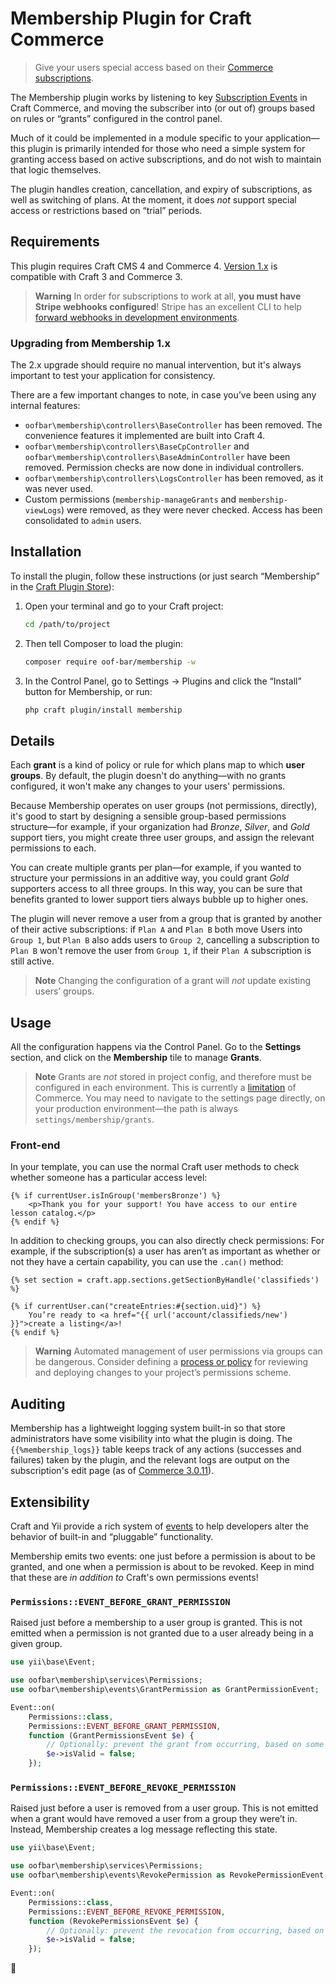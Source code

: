 # Membership Plugin for Craft Commerce

> Give your users special access based on their [Commerce subscriptions](https://docs.craftcms.com/commerce/v4/subscriptions.html).

The Membership plugin works by listening to key [Subscription Events](https://docs.craftcms.com/commerce/v4/events.html#subscription-events) in Craft Commerce, and moving the subscriber into (or out of) groups based on rules or “grants” configured in the control panel.

Much of it could be implemented in a module specific to your application—this plugin is primarily intended for those who need a simple system for granting access based on active subscriptions, and do not wish to maintain that logic themselves.

The plugin handles creation, cancellation, and expiry of subscriptions, as well as switching of plans. At the moment, it does _not_ support special access or restrictions based on “trial” periods.

## Requirements

This plugin requires Craft CMS 4 and Commerce 4. [Version 1.x](https://github.com/oof-bar/craft-membership/tree/v1) is compatible with Craft 3 and Commerce 3.

> **Warning**
> In order for subscriptions to work at all, **you must have Stripe webhooks configured**! Stripe has an excellent CLI to help [forward webhooks in development environments](https://stripe.com/docs/webhooks/test).

### Upgrading from Membership 1.x

The 2.x upgrade should require no manual intervention, but it's always important to test your application for consistency.

There are a few important changes to note, in case you’ve been using any internal features:

- `oofbar\membership\controllers\BaseController` has been removed. The convenience features it implemented are built into Craft 4.
- `oofbar\membership\controllers\BaseCpController` and `oofbar\membership\controllers\BaseAdminController` have been removed. Permission checks are now done in individual controllers.
- `oofbar\membership\controllers\LogsController` has been removed, as it was never used.
- Custom permissions (`membership-manageGrants` and `membership-viewLogs`) were removed, as they were never checked. Access has been consolidated to `admin` users.

## Installation

To install the plugin, follow these instructions (or just search “Membership” in the [Craft Plugin Store](#)):

1. Open your terminal and go to your Craft project:

    ```bash
    cd /path/to/project
    ```

2. Then tell Composer to load the plugin:

    ```bash
    composer require oof-bar/membership -w
    ```

3. In the Control Panel, go to Settings &rarr; Plugins and click the “Install” button for Membership, or run:

    ```bash
    php craft plugin/install membership
    ```

## Details

Each **grant** is a kind of policy or rule for which plans map to which **user groups**. By default, the plugin doesn't do anything—with no grants configured, it won't make any changes to your users' permissions.

Because Membership operates on user groups (not permissions, directly), it's good to start by designing a sensible group-based permissions structure—for example, if your organization had _Bronze_, _Silver_, and _Gold_ support tiers, you might create three user groups, and assign the relevant permissions to each.

You can create multiple grants per plan—for example, if you wanted to structure your permissions in an additive way, you could grant _Gold_ supporters access to all three groups. In this way, you can be sure that benefits granted to lower support tiers always bubble up to higher ones.

The plugin will never remove a user from a group that is granted by another of their active subscriptions: if `Plan A` and `Plan B` both move Users into `Group 1`, but `Plan B` also adds users to `Group 2`, cancelling a subscription to `Plan B` won't remove the user from `Group 1`, if their `Plan A` subscription is still active.

> **Note**
> Changing the configuration of a grant will _not_ update existing users’ groups.

## Usage

All the configuration happens via the Control Panel. Go to the **Settings** section, and click on the **Membership** tile to manage **Grants**.

> **Note**
> Grants are _not_ stored in project config, and therefore must be configured in each environment. This is currently a [limitation](https://github.com/oof-bar/craft-membership/issues/5) of Commerce. You may need to navigate to the settings page directly, on your production environment—the path is always `settings/membership/grants`.

### Front-end

In your template, you can use the normal Craft user methods to check whether someone has a particular access level:

```twig
{% if currentUser.isInGroup('membersBronze') %}
    <p>Thank you for your support! You have access to our entire lesson catalog.</p>
{% endif %}
```

In addition to checking groups, you can also directly check permissions: For example, if the subscription(s) a user has aren’t as important as whether or not they have a certain capability, you can use the `.can()` method:

```twig
{% set section = craft.app.sections.getSectionByHandle('classifieds') %}

{% if currentUser.can("createEntries:#{section.uid}") %}
    You’re ready to <a href="{{ url('account/classifieds/new') }}">create a listing</a>!
{% endif %}
```

> **Warning**
> Automated management of user permissions via groups can be dangerous. Consider defining a [process or policy](https://putyourlightson.com/articles/securing-your-craft-site-in-2022-part-3) for reviewing and deploying changes to your project’s permissions scheme.

## Auditing

Membership has a lightweight logging system built-in so that store administrators have some visibility into what the plugin is doing. The `{{%membership_logs}}` table keeps track of any actions (successes and failures) taken by the plugin, and the relevant logs are output on the subscription's edit page (as of [Commerce 3.0.11](https://github.com/craftcms/commerce/blob/develop/CHANGELOG.md#3011---2020-02-25)).

## Extensibility

Craft and Yii provide a rich system of [events](https://craftcms.com/docs/4.x/extend/events.html) to help developers alter the behavior of built-in and “pluggable” functionality.

Membership emits two events: one just before a permission is about to be granted, and one when a permission is about to be revoked. Keep in mind that these are _in addition to_ Craft's own permissions events!

### `Permissions::EVENT_BEFORE_GRANT_PERMISSION`

Raised just before a membership to a user group is granted. This is not emitted when a permission is not granted due to a user already being in a given group.

```php
use yii\base\Event;

use oofbar\membership\services\Permissions;
use oofbar\membership\events\GrantPermission as GrantPermissionEvent;

Event::on(
    Permissions::class,
    Permissions::EVENT_BEFORE_GRANT_PERMISSION,
    function (GrantPermissionsEvent $e) {
        // Optionally: prevent the grant from occurring, based on some criteria!
        $e->isValid = false;
    });
```

### `Permissions::EVENT_BEFORE_REVOKE_PERMISSION`

Raised just before a user is removed from a user group. This is not emitted when a grant would have removed a user from a group they were’t in. Instead, Membership creates a log message reflecting this state.

```php
use yii\base\Event;

use oofbar\membership\services\Permissions;
use oofbar\membership\events\RevokePermission as RevokePermissionEvent;

Event::on(
    Permissions::class,
    Permissions::EVENT_BEFORE_REVOKE_PERMISSION,
    function (RevokePermissionsEvent $e) {
        // Optionally: prevent the revocation from occurring, based on some criteria!
        $e->isValid = false;
    });
```

:deciduous_tree:

